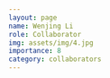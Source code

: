 ```yaml
---
layout: page
name: Wenjing Li
role: Collaborator
img: assets/img/4.jpg
importance: 8
category: collaborators
---
```

